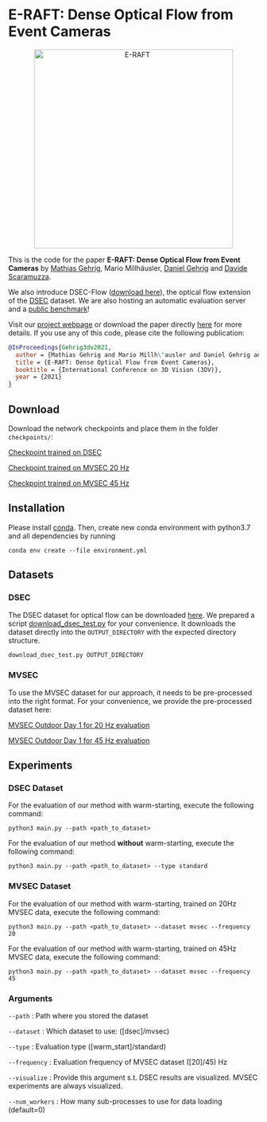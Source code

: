 # E-RAFT: Dense Optical Flow from Event Cameras

<p align="center">
  <a href="https://youtu.be/dN8fl7-XfNw">
    <img src="http://rpg.ifi.uzh.ch/eraft/eraft_thumbnail_play.png" alt="E-RAFT" width="400"/>
  </a>
</p>

This is the code for the paper **E-RAFT: Dense Optical Flow from Event Cameras** by [Mathias Gehrig](https://magehrig.github.io/), Mario Millhäusler, [Daniel Gehrig](https://danielgehrig18.github.io/) and [Davide Scaramuzza](http://rpg.ifi.uzh.ch/people_scaramuzza.html).

We also introduce DSEC-Flow ([download here](https://dsec.ifi.uzh.ch/dsec-datasets/download/)), the optical flow extension of the [DSEC](https://dsec.ifi.uzh.ch/) dataset. We are also hosting an automatic evaluation server and a [public benchmark](https://dsec.ifi.uzh.ch/uzh/dsec-flow-optical-flow-benchmark/)!

Visit our [project webpage](http://rpg.ifi.uzh.ch/ERAFT.html) or download the paper directly [here](https://dsec.ifi.uzh.ch/wp-content/uploads/2021/10/eraft_3dv.pdf) for more details.
If you use any of this code, please cite the following publication:

```bibtex
@InProceedings{Gehrig3dv2021,
  author = {Mathias Gehrig and Mario Millh\"ausler and Daniel Gehrig and Davide Scaramuzza},
  title = {E-RAFT: Dense Optical Flow from Event Cameras},
  booktitle = {International Conference on 3D Vision (3DV)},
  year = {2021}
}
```

## Download

Download the network checkpoints and place them in the folder ```checkpoints/```:


[Checkpoint trained on DSEC](https://download.ifi.uzh.ch/rpg/ERAFT/checkpoints/dsec.tar)

[Checkpoint trained on MVSEC 20 Hz](https://download.ifi.uzh.ch/rpg/ERAFT/checkpoints/mvsec_20.tar)

[Checkpoint trained on MVSEC 45 Hz](https://download.ifi.uzh.ch/rpg/ERAFT/checkpoints/mvsec_45.tar)


## Installation
Please install [conda](https://www.anaconda.com/download).
Then, create new conda environment with python3.7 and all dependencies by running
```
conda env create --file environment.yml
```

## Datasets
### DSEC
The DSEC dataset for optical flow can be downloaded [here](https://dsec.ifi.uzh.ch/dsec-datasets/download/).
We prepared a script [download_dsec_test.py](download_dsec_test.py) for your convenience.
It downloads the dataset directly into the `OUTPUT_DIRECTORY` with the expected directory structure.
```python
download_dsec_test.py OUTPUT_DIRECTORY
```

### MVSEC
To use the MVSEC dataset for our approach, it needs to be pre-processed into the right format. For your convenience, we provide the pre-processed dataset here:

[MVSEC Outdoor Day 1 for 20 Hz evaluation](https://download.ifi.uzh.ch/rpg/ERAFT/datasets/mvsec_outdoor_day_1_20Hz.tar)

[MVSEC Outdoor Day 1 for 45 Hz evaluation](https://download.ifi.uzh.ch/rpg/ERAFT/datasets/mvsec_outdoor_day_1_45Hz.tar)

## Experiments
### DSEC Dataset
For the evaluation of our method with warm-starting, execute the following command:
```
python3 main.py --path <path_to_dataset>
```
For the evaluation of our method **without** warm-starting, execute the following command:
```
python3 main.py --path <path_to_dataset> --type standard
```
### MVSEC Dataset
For the evaluation of our method with warm-starting, trained on 20Hz MVSEC data, execute the following command:
```
python3 main.py --path <path_to_dataset> --dataset mvsec --frequency 20
```
For the evaluation of our method with warm-starting, trained on 45Hz MVSEC data, execute the following command:
```
python3 main.py --path <path_to_dataset> --dataset mvsec --frequency 45
```

### Arguments
```--path``` : Path where you stored the dataset

```--dataset``` : Which dataset to use: ([dsec]/mvsec)

```--type``` : Evaluation type ([warm_start]/standard)

```--frequency``` : Evaluation frequency of MVSEC dataset ([20]/45) Hz

```--visualize``` : Provide this argument s.t. DSEC results are visualized. MVSEC experiments are always visualized.

```--num_workers``` : How many sub-processes to use for data loading (default=0)
